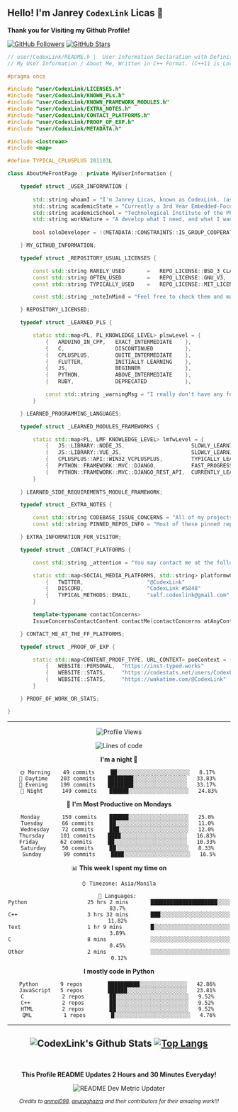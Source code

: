 ## Hello! I'm Janrey `CodexLink` Licas 👋

**Thank you for Visiting my Github Profile!**
<div>
  
[![GitHub Followers](https://img.shields.io/github/followers/CodexLink?label=Follow%20Me&style=social)](http://github.com/CodexLink?tab=followers)
[![GitHub Stars](https://img.shields.io/github/stars/CodexLink/CodexLink?style=social)](https://github.com/CodexLink/CodexLink/stargazers)

</div>
 
 
```c++
// user/CodexLink/README.h |  User Information Declaration with Definitions
// My User Information / About Me, Written in C++ Format. (C++11 is Love)

#pragma once

#include "user/CodexLink/LICENSES.h"
#include "user/CodexLink/KNOWN_PLs.h"
#include "user/CodexLink/KNOWN_FRAMEWORK_MODULES.h"
#include "user/CodexLink/EXTRA_NOTES.h"
#include "user/CodexLink/CONTACT_PLATFORMS.h"
#include "user/CodexLink/PROOF_OF_EXP.h"
#include "user/CodexLink/METADATA.h"

#include <iostream>
#include <map>

#define TYPICAL_CPLUSPLUS 201103L

class AboutMeFrontPage : private MyUserInformation {

    typedef struct _USER_INFORMATION {
    
        std::string whoamI = "I'm Janrey Licas, known as CodexLink. (as usual)"
        std::string academicState = "Currently a 3rd Year Embedded-Focused Computer Engineering Student. (On-going Status)"
        std::string academicSchool = "Technological Institute of the Philippines"
        std::string workNature = "A develop what I need, and what I want. I can't learn new things unless it's really needed even FORCE_LEARN_SOMETHING_FOR_NO_REASON=true"
        
        bool soloDeveloper = !(METADATA::CONSTRAINTS::IS_GROUP_COOPERATIVE) ? true : false // ! It's situational dependent.

    } MY_GITHUB_INFORMATION;

    typedef struct _REPOSITORY_USUAL_LICENSES {

        const std::string RARELY_USED       =   REPO_LICENSE::BSD_3_CLAUSE,
        const std::string OFTEN_USED        =   REPO_LICENSE::GNU_V3,
        const std::string TYPICALLY_USED    =   REPO_LICENSE::MIT_LICENSE

        const std::string _noteInMind = "Feel free to check them and make impressions about it, they don't bite :)"

    } REPOSITORY_LICENSED;

    typedef struct _LEARNED_PLS {

        static std::map<PL, PL_KNOWLEDGE_LEVEL> plswLevel = {
            {   ARDUINO_IN_CPP,   EXACT_INTERMEDIATE    },
            {   C,                DISCONTINUED          },
            {   CPLUSPLUS,        QUITE_INTERMEDIATE    },
            {   FLUTTER,          INITIALLY LEARNING    },
            {   JS,               BEGINNER              },
            {   PYTHON,           ABOVE_INTERMEDIATE    },
            {   RUBY,             DEPRECATED            },

            const std::string _warningMsg = "I really don't have any forte-like programming languages. I instantiate labelled 'self' as a quite average. I have potential but lazy af."
        }

    } LEARNED_PROGRAMMING_LANGUAGES;

    typedef struct _LEARNED_MODULES_FRAMEWORKS {

        static std::map<PL, LMF_KNOWLEDGE_LEVEL> lmfwLevel = {
            {   JS::LIBRARY::NODE_JS,                     SLOWLY_LEARNING                     },
            {   JS::LIBRARY::VUE_JS,                      SLOWLY_LEARNING_CURRENTLY_STOPPED   },
            {   CPLUSPLUS::API::WIN32_VCPLUSPLUS,         TYPICALLY_LEARNING_ON_THE_SPOT      },
            {   PYTHON::FRAMEWORK::MVC::DJANGO,           FAST_PROGRESSING_AT_THE_MOMENT      },
            {   PYTHON::FRAMEWORK::MVC::DJANGO_REST_API,  CURRENTLY_LEARNING_AS_A_WHOLE       }
        }
        
    } LEARNED_SIDE_REQUIREMENTS_MODULE_FRAMEWORK;

    typedef struct _EXTRA_NOTES {

        const std::string CODEBASE_ISSUE_CONCERNS = "All of my projects that is in the repository right now were all of my projects since I was a freshmen. All of them will receive optimizations or reworks."
        const std::string PINNED_REPOS_INFO = "Most of these pinned repository contains much more than what I have as usual and they represent the things that I learned from the day I made them. (I do on the spots and its mentally threatening. Not advisable :) )"

    } EXTRA_INFORMATION_FOR_VISITOR;

    typedef struct _CONTACT_PLATFORMS {

        const std::string _attention = "You may contact me at the following: "

        static std::map<SOCIAL_MEDIA_PLATFORMS, std::string> platformwContact = {
            {   TWITTER,                    "@CodexLink"                                },
            {   DISCORD,                    "CodexLink #5848"                           },
            {   TYPICAL_METHODS::EMAIL,     "self.codexlink@gmail.com"                  }
        }

        template<typename contactConcerns>
        IssueConcernsContactContent contactMe(contactConcerns atAnyContext, std::string requiresLabel, bool shouldBeImportant= bool(true || false));

    } CONTACT_ME_AT_THE_FF_PLATFORMS;

    typedef struct _PROOF_OF_EXP {

        static std::map<CONTENT_PROOF_TYPE, URL_CONTEXT> poeContext = {
            {   WEBSITE::PERSONAL,  "https://inst-typed.works"                  }
            {   WEBSITE::STATS,     "https://codestats.net/users/CodexLink"     }
            {   WEBSITE::STATS,     "https://wakatime.com/@CodexLink"           }
        }

    } PROOF_OF_WORK_OR_STATS;

}

```
-------
<div align="center">

<!--START_SECTION:waka-->
![Profile Views](http://img.shields.io/badge/Profile%20Views-18-blue)

![Lines of code](https://img.shields.io/badge/From%20Hello%20World%20I've%20written-3.1%20million%20Lines%20of%20code-blue)

**I'm a night 🦉** 

```text
🌞 Morning    49 commits     ██░░░░░░░░░░░░░░░░░░░░░░░   8.17% 
🌆 Daytime    203 commits    ████████░░░░░░░░░░░░░░░░░   33.83% 
🌃 Evening    199 commits    ████████░░░░░░░░░░░░░░░░░   33.17% 
🌙 Night      149 commits    ██████░░░░░░░░░░░░░░░░░░░   24.83%

```
📅 **I'm Most Productive on Mondays** 

```text
Monday       150 commits    ██████░░░░░░░░░░░░░░░░░░░   25.0% 
Tuesday      66 commits     ██░░░░░░░░░░░░░░░░░░░░░░░   11.0% 
Wednesday    72 commits     ███░░░░░░░░░░░░░░░░░░░░░░   12.0% 
Thursday     101 commits    ████░░░░░░░░░░░░░░░░░░░░░   16.83% 
Friday       62 commits     ██░░░░░░░░░░░░░░░░░░░░░░░   10.33% 
Saturday     50 commits     ██░░░░░░░░░░░░░░░░░░░░░░░   8.33% 
Sunday       99 commits     ████░░░░░░░░░░░░░░░░░░░░░   16.5%

```


📊 **This week I spent my time on** 

```text
⌚︎ Timezone: Asia/Manila

💬 Languages: 
Python                   25 hrs 2 mins       █████████████████████░░░░   83.7% 
C++                      3 hrs 32 mins       ███░░░░░░░░░░░░░░░░░░░░░░   11.82% 
Text                     1 hr 9 mins         █░░░░░░░░░░░░░░░░░░░░░░░░   3.89% 
C                        8 mins              ░░░░░░░░░░░░░░░░░░░░░░░░░   0.45% 
Other                    2 mins              ░░░░░░░░░░░░░░░░░░░░░░░░░   0.12%

```

**I mostly code in Python** 

```text
Python       9 repos        ██████████░░░░░░░░░░░░░░░   42.86% 
JavaScript   5 repos        ██████░░░░░░░░░░░░░░░░░░░   23.81% 
C            2 repos        ██░░░░░░░░░░░░░░░░░░░░░░░   9.52% 
C++          2 repos        ██░░░░░░░░░░░░░░░░░░░░░░░   9.52% 
HTML         2 repos        ██░░░░░░░░░░░░░░░░░░░░░░░   9.52% 
QML          1 repos        █░░░░░░░░░░░░░░░░░░░░░░░░   4.76%

```



<!--END_SECTION:waka-->
-------
![CodexLink's Github Stats](https://github-readme-stats.vercel.app/api?username=CodexLink&show_icons=true&theme=radical&include_all_commits=true&count_private=true&line_height=21)
[![Top Langs](https://github-readme-stats.vercel.app/api/top-langs/?username=CodexLink&layout=compact&card_width=400)](https://github.com/anuraghazra/github-readme-stats)
-------

<br>

****This Profile README Updates 2 Hours and 30 Minutes Everyday!****

![README Dev Metric Updater](https://github.com/CodexLink/CodexLink/workflows/README%20Dev%20Metric%20Updater/badge.svg)

<small><i>Credits to [anmol098](https://github.com/anmol098/waka-readme-stats), [anuraghazra](https://github.com/anuraghazra/github-readme-stats) and their contributors for their amazing work!!!<i/></small>
</div>


